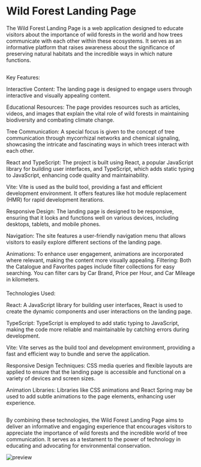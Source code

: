 # Wild Forest Landing Page

####
The Wild Forest Landing Page is a web application designed to educate visitors about the importance of wild forests in the world and how trees communicate with each other within these ecosystems. It serves as an informative platform that raises awareness about the significance of preserving natural habitats and the incredible ways in which nature functions.
##

####
Key Features:

Interactive Content: The landing page is designed to engage users through interactive and visually appealing content.

Educational Resources: The page provides resources such as articles, videos, and images that explain the vital role of wild forests in maintaining biodiversity and combating climate change.

Tree Communication: A special focus is given to the concept of tree communication through mycorrhizal networks and chemical signaling, showcasing the intricate and fascinating ways in which trees interact with each other.

React and TypeScript: The project is built using React, a popular JavaScript library for building user interfaces, and TypeScript, which adds static typing to JavaScript, enhancing code quality and maintainability.

Vite: Vite is used as the build tool, providing a fast and efficient development environment. It offers features like hot module replacement (HMR) for rapid development iterations.

Responsive Design: The landing page is designed to be responsive, ensuring that it looks and functions well on various devices, including desktops, tablets, and mobile phones.

Navigation: The site features a user-friendly navigation menu that allows visitors to easily explore different sections of the landing page.

Animations: To enhance user engagement, animations are incorporated where relevant, making the content more visually appealing.
Filtering: Both the Catalogue and Favorites pages include filter collections for easy searching. You can filter cars by Car Brand, Price per Hour, and Car Mileage in kilometers.
####
Technologies Used:

React: A JavaScript library for building user interfaces, React is used to create the dynamic components and user interactions on the landing page.

TypeScript: TypeScript is employed to add static typing to JavaScript, making the code more reliable and maintainable by catching errors during development.

Vite: Vite serves as the build tool and development environment, providing a fast and efficient way to bundle and serve the application.

Responsive Design Techniques: CSS media queries and flexible layouts are applied to ensure that the landing page is accessible and functional on a variety of devices and screen sizes.

Animation Libraries: Libraries like CSS animations and React Spring may be used to add subtle animations to the page elements, enhancing user experience.
##

By combining these technologies, the Wild Forest Landing Page aims to deliver an informative and engaging experience that encourages visitors to appreciate the importance of wild forests and the incredible world of tree communication. It serves as a testament to the power of technology in educating and advocating for environmental conservation.


![preview](https://github.com/Inna-Mykytiuk/forest/blob/main/assets/forest.jpg)
